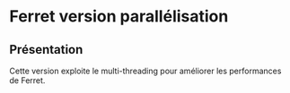 # Ferret version parallélisation

## Présentation
Cette version exploite le multi-threading pour améliorer les performances de Ferret.